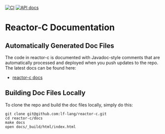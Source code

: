 [![CI](https://github.com/lf-lang/reactor-c/actions/workflows/ci.yml/badge.svg)](https://github.com/lf-lang/reactor-c/actions/workflows/ci.yml)
[![API docs](https://github.com/lf-lang/reactor-c/actions/workflows/api-docs.yml/badge.svg)](https://github.com/lf-lang/reactor-c/actions/workflows/api-docs.yml)

# Reactor-C Documentation

## Automatically Generated Doc Files

The code in reactor-c is documented with Javadoc-style comments that are automatically processed and deployed when you push updates to the repo.  The latest docs can be found here:

- [reactor-c docs](https://www.lf-lang.org/reactor-c/)

## Building Doc Files Locally

To clone the repo and build the doc files locally, simply do this:

```
git clone git@github.com:lf-lang/reactor-c.git
cd reactor-c/docs
make docs
open docs/_build/html/index.html
```
